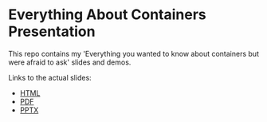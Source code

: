 # Everything About Containers Presentation

This repo contains my 'Everything you wanted to know about containers but were afraid to ask' slides and demos.

Links to the actual slides:

- [HTML](./output/html/Slides.html)
- [PDF](./output/Slides.pdf)
- [PPTX](./output/Slides.pptx)
